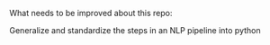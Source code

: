 What needs to be improved about this repo:

Generalize and standardize the steps in an NLP pipeline into python 